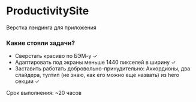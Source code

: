 # ProductivitySite
Верстка лэндинга для приложения

### Какие стояли задачи?
- Сверстать красиво по БЭМ-у ✓
- Адаптировать под экраны меньше 1440 пикселей в ширину ✓
- Заставить работать добровольно-принудительно: Аккордионы, два слайдера, тултип (не знаю, как его можно еще назвать) из hero секции ✓

Срок выполнения: ~20 часов
